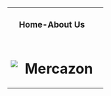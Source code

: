 <!DOCTYPE html>
<html>
<head>
	<meta charset="utf-8">
	<meta name="viewport" content="width=device-width, initial-scale=1">
	<title></title>
</head>
<body>
	<table width="100%">
	<tr>
		<td align="center" colspan="5" rowspan="1"><h3>Home-About Us</h3></td>
	</tr>
	<tr>
		<td colspan="1" rowspan="2"><img src="hola.jpg"></td>
		<td colspan="4" rowspan="2"><h1>Mercazon</h1></td>
	</tr>
	<tr>
		<td colspan="3" rowspan="2"><img src=""></td>
	</tr>
  </table>
</body>
</html>
